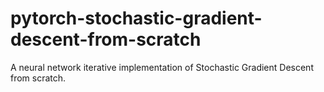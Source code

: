 # pytorch-stochastic-gradient-descent-from-scratch
A neural network iterative implementation of Stochastic Gradient Descent from scratch.
